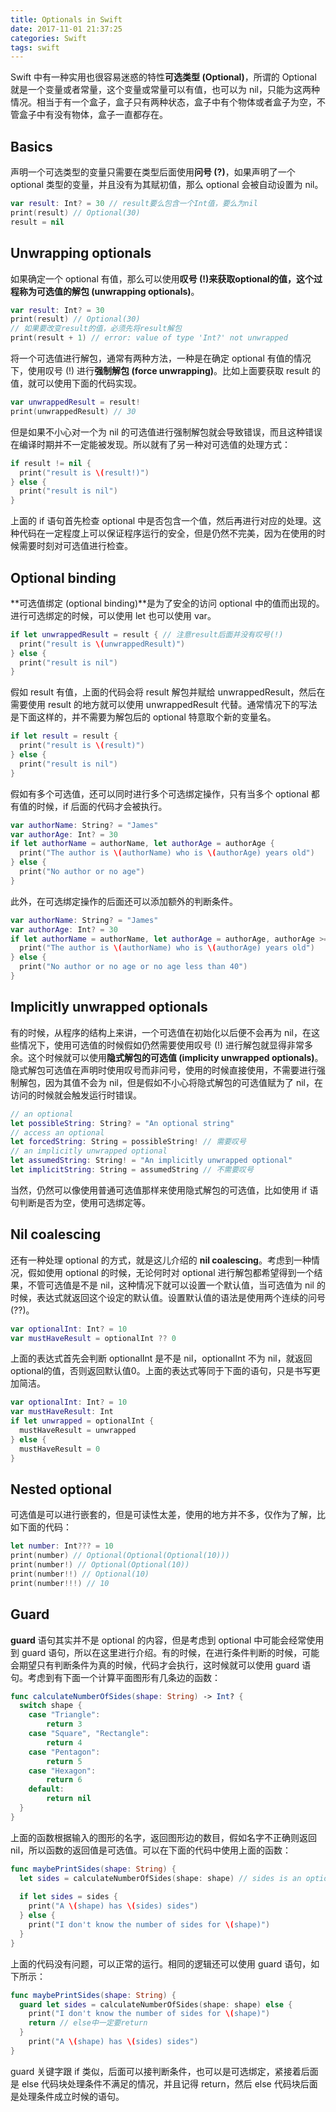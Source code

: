 ```yaml
---
title: Optionals in Swift
date: 2017-11-01 21:37:25
categories: Swift
tags: swift
---
```


Swift 中有一种实用也很容易迷惑的特性**可选类型 (Optional)**，所谓的 Optional 就是一个变量或者常量，这个变量或常量可以有值，也可以为 nil，只能为这两种情况。相当于有一个盒子，盒子只有两种状态，盒子中有个物体或者盒子为空，不管盒子中有没有物体，盒子一直都存在。

## Basics

声明一个可选类型的变量只需要在类型后面使用**问号 (?)**，如果声明了一个 optional 类型的变量，并且没有为其赋初值，那么 optional 会被自动设置为 nil。

```swift
var result: Int? = 30 // result要么包含一个Int值，要么为nil
print(result) // Optional(30)
result = nil
```

<!---more--->

## Unwrapping optionals

如果确定一个 optional 有值，那么可以使用**叹号 (!)**来获取optional的值，这个过程称为**可选值的解包 (unwrapping optionals)**。

```swift
var result: Int? = 30
print(result) // Optional(30)
// 如果要改变result的值，必须先将result解包
print(result + 1) // error: value of type 'Int?' not unwrapped
```

将一个可选值进行解包，通常有两种方法，一种是在确定 optional 有值的情况下，使用叹号 (!) 进行**强制解包 (force unwrapping)**。比如上面要获取 result 的值，就可以使用下面的代码实现。	

```swift
var unwrappedResult = result! 
print(unwrappedResult) // 30
```

但是如果不小心对一个为 nil 的可选值进行强制解包就会导致错误，而且这种错误在编译时期并不一定能被发现。所以就有了另一种对可选值的处理方式：

```swift
if result != nil {
  print("result is \(result!)")
} else {
  print("result is nil")
}
```

上面的 if 语句首先检查 optional 中是否包含一个值，然后再进行对应的处理。这种代码在一定程度上可以保证程序运行的安全，但是仍然不完美，因为在使用的时候需要时刻对可选值进行检查。

## Optional binding

**可选值绑定 (optional binding)**是为了安全的访问 optional 中的值而出现的。进行可选绑定的时候，可以使用 let 也可以使用 var。

```swift
if let unwrappedResult = result { // 注意result后面并没有叹号(!)
  print("result is \(unwrappedResult)")
} else {
  print("result is nil")
}
```

假如 result 有值，上面的代码会将 result 解包并赋给 unwrappedResult，然后在需要使用 result 的地方就可以使用 unwrappedResult 代替。通常情况下的写法是下面这样的，并不需要为解包后的 optional 特意取个新的变量名。

```swift
if let result = result {
  print("result is \(result)")
} else {
  print("result is nil")
}
```

假如有多个可选值，还可以同时进行多个可选绑定操作，只有当多个 optional 都有值的时候，if 后面的代码才会被执行。

```swift
var authorName: String? = "James"
var authorAge: Int? = 30
if let authorName = authorName, let authorAge = authorAge {
  print("The author is \(authorName) who is \(authorAge) years old")
} else {
  print("No author or no age")
}
```

 此外，在可选绑定操作的后面还可以添加额外的判断条件。

```swift
var authorName: String? = "James"
var authorAge: Int? = 30
if let authorName = authorName, let authorAge = authorAge, authorAge >= 40 {
  print("The author is \(authorName) who is \(authorAge) years old")
} else {
  print("No author or no age or no age less than 40")
}
```

## Implicitly unwrapped optionals

有的时候，从程序的结构上来讲，一个可选值在初始化以后便不会再为 nil，在这些情况下，使用可选值的时候假如仍然需要使用叹号 (!) 进行解包就显得非常多余。这个时候就可以使用**隐式解包的可选值 (implicity unwrapped optionals)**。隐式解包可选值在声明时使用叹号而非问号，使用的时候直接使用，不需要进行强制解包，因为其值不会为 nil，但是假如不小心将隐式解包的可选值赋为了 nil，在访问的时候就会触发运行时错误。

```swift
// an optional
let possibleString: String? = "An optional string"
// access an optional
let forcedString: String = possibleString! // 需要叹号
// an implicitly unwrapped optional
let assumedString: String! = "An implicitly unwrapped optional"
let implicitString: String = assumedString // 不需要叹号
```

当然，仍然可以像使用普通可选值那样来使用隐式解包的可选值，比如使用 if 语句判断是否为空，使用可选绑定等。

## Nil coalescing

还有一种处理 optional 的方式，就是这儿介绍的 **nil coalescing**。考虑到一种情况，假如使用 optional 的时候，无论何时对 optional 进行解包都希望得到一个结果，不管可选值是不是 nil，这种情况下就可以设置一个默认值，当可选值为 nil 的时候，表达式就返回这个设定的默认值。设置默认值的语法是使用两个连续的问号 (??)。

```swift
var optionalInt: Int? = 10
var mustHaveResult = optionalInt ?? 0 
```

上面的表达式首先会判断 optionalInt 是不是 nil，optionalInt 不为 nil，就返回 optional的值，否则返回默认值0。上面的表达式等同于下面的语句，只是书写更加简洁。

```swift
var optionalInt: Int? = 10
var mustHaveResult: Int
if let unwrapped = optionalInt {
  mustHaveResult = unwrapped
} else {
  mustHaveResult = 0
}
```

## Nested optional

可选值是可以进行嵌套的，但是可读性太差，使用的地方并不多，仅作为了解，比如下面的代码：

```swift
let number: Int??? = 10
print(number) // Optional(Optional(Optional(10)))
print(number!) // Optional(Optional(10))
print(number!!) // Optional(10)
print(number!!!) // 10
```

## Guard

**guard** 语句其实并不是 optional 的内容，但是考虑到 optional 中可能会经常使用到 guard 语句，所以在这里进行介绍。有的时候，在进行条件判断的时候，可能会期望只有判断条件为真的时候，代码才会执行，这时候就可以使用 guard 语句。考虑到有下面一个计算平面图形有几条边的函数：

```swift
func calculateNumberOfSides(shape: String) -> Int? {
  switch shape {
    case "Triangle":
    	return 3
    case "Square", "Rectangle":
    	return 4
    case "Pentagon":
    	return 5
    case "Hexagon":
    	return 6
    default:
    	return nil
  }
}
```

上面的函数根据输入的图形的名字，返回图形边的数目，假如名字不正确则返回 nil，所以函数的返回值是可选值。可以在下面的代码中使用上面的函数：

```swift
func maybePrintSides(shape: String) {
  let sides = calculateNumberOfSides(shape: shape) // sides is an optional
  
  if let sides = sides {
    print("A \(shape) has \(sides) sides")
  } else {
    print("I don't know the number of sides for \(shape)")
  }
}
```

上面的代码没有问题，可以正常的运行。相同的逻辑还可以使用 guard 语句，如下所示：

```swift
func maybePrintSides(shape: String) {
  guard let sides = calculateNumberOfSides(shape: shape) else {
	print("I don't know the number of sides for \(shape)")
	return // else中一定要return
  }
	print("A \(shape) has \(sides) sides")
}
```

guard 关键字跟 if 类似，后面可以接判断条件，也可以是可选绑定，紧接着后面是 else 代码块处理条件不满足的情况，并且记得 return，然后 else 代码块后面是处理条件成立时候的语句。